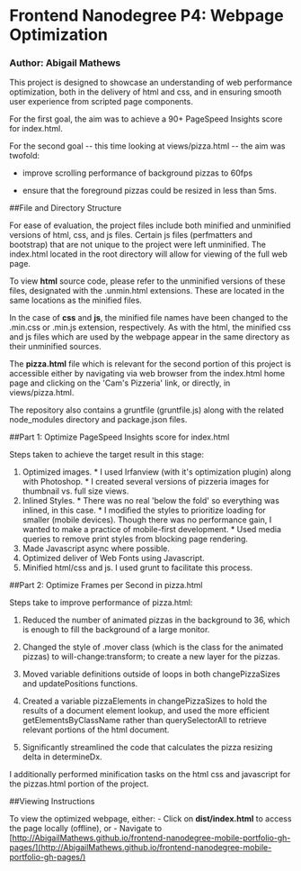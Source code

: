 
# Frontend Nanodegree P4: Webpage Optimization
### Author: Abigail Mathews

This project is designed to showcase an understanding of web performance 
optimization, both in the delivery of html and css, and in ensuring smooth
user experience from scripted page components.

For the first goal, the aim was to achieve a 90+ PageSpeed Insights score for
index.html.

For the second goal -- this time looking at views/pizza.html -- the aim was twofold:

  * improve scrolling performance of background pizzas to 60fps 
  
  * ensure that the foreground pizzas could be resized in less than 5ms.
  
##File and Directory Structure

For ease of evaluation, the project files include both minified and unminified versions of html, css, and js files.
Certain js files (perfmatters and bootstrap) that are not unique to the project were left unminified. The index.html
located in the root directory will allow for viewing of the full web page. 

To view **html** source code, please refer to the unminified versions of these files, designated with the .unmin.html 
extensions. These are located in the same locations as the minified files.

In the case of **css** and **js**, the minified file names have been changed to the .min.css or .min.js extension, 
respectively. As with the html, the minified css and js files which are used by the webpage appear in the same 
directory as their unminified sources.

The **pizza.html** file which is relevant for the second portion of this project is accessible either by navigating via
web browser from the index.html home page and clicking on the 'Cam's Pizzeria' link, or directly, in views/pizza.html.

The repository also contains a gruntfile (gruntfile.js) along with the related node_modules directory and package.json files.

##Part 1: Optimize PageSpeed Insights score for index.html

Steps taken to achieve the target result in this stage:

  1. Optimized images.
    * I used Irfanview (with it's optimization plugin) along with Photoshop.
    * I created several versions of pizzeria images for thumbnail vs. full size views.
  2. Inlined Styles.
    * There was no real 'below the fold' so everything was inlined, in this case.
    * I modified the styles to prioritize loading for smaller (mobile devices). Though there
    was no performance gain, I wanted to make a practice of mobile-first development.
    * Used media queries to remove print styles from blocking page rendering.
  3. Made Javascript async where possible.
  4. Optimized deliver of Web Fonts using Javascript.
  5. Minified html/css and js. I used grunt to facilitate this process.


##Part 2: Optimize Frames per Second in pizza.html

Steps take to improve performance of pizza.html: 

  1. Reduced the number of animated pizzas in the background to 36, which is enough to fill
  the background of a large monitor.
  
  2. Changed the style of .mover class (which is the class for the animated pizzas) to will-change:transform; to create a new layer for the pizzas.
  
  3. Moved variable definitions outside of loops in both changePizzaSizes and updatePositions functions.
  
  4. Created a variable pizzaElements in changePizzaSizes to hold the results of a document element lookup, and used the more efficient getElementsByClassName rather than querySelectorAll to retrieve relevant portions of the html document.
  
  5. Significantly streamlined the code that calculates the pizza resizing delta in determineDx.


I additionally performed minification tasks on the html css and javascript for the pizzas.html portion of the project.

##Viewing Instructions

To view the optimized webpage, either:
    - Click on **dist/index.html** to access the page locally (offline), or
    - Navigate to [http://AbigailMathews.github.io/frontend-nanodegree-mobile-portfolio-gh-pages/](http://AbigailMathews.github.io/frontend-nanodegree-mobile-portfolio-gh-pages/)